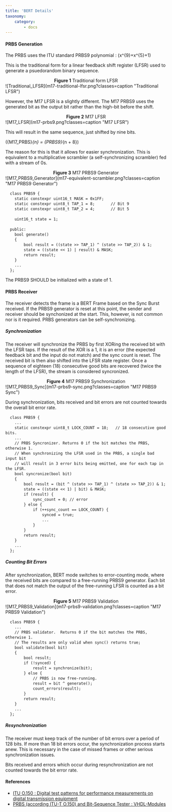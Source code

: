 ```yaml
---
title: 'BERT Details'
taxonomy:
    category:
        - docs
---
```


#### PRBS Generation

The PRBS uses the ITU standard PRBS9 polynomial : \(x^{9}+x^{5}+1\)

This is the traditional form for a linear feedback shift register (LFSR) used
to generate a psuedorandom binary sequence.

<center><span style="font-weight:bold">Figure 1</span> Traditional form LFSR</center>
![Traditional_LFSR](m17-traditional-lfsr.png?classes=caption "Traditional LFSR")

However, the M17 LFSR is a slightly different.  The M17 PRBS9 uses the
generated bit as the output bit rather than the high-bit before the shift.

<center><span style="font-weight:bold">Figure 2</span> M17 LFSR</center>
![M17_LFSR](m17-prbs9.png?classes=caption "M17 LFSR")

This will result in the same sequence, just shifted by nine bits.

\({M17\_PRBS}_{n} = {PRBS9}_{n + 8}\)

The reason for this is that it allows for easier synchronization.  This is
equivalent to a multiplicative scrambler (a self-synchronizing scrambler)
fed with a stream of 0s.

<center><span style="font-weight:bold">Figure 3</span> M17 PRBS9 Generator</center>
![M17_PRBS9_Generator](m17-equivalent-scrambler.png?classes=caption "M17 PRBS9 Generator")

```
  class PRBS9 {
    static constexpr uint16_t MASK = 0x1FF;
    static constexpr uint8_t TAP_1 = 8;       // Bit 9
    static constexpr uint8_t TAP_2 = 4;       // Bit 5

    uint16_t state = 1;

  public:
    bool generate()
    {
        bool result = ((state >> TAP_1) ^ (state >> TAP_2)) & 1;
        state = ((state << 1) | result) & MASK;
        return result;
    }
    ...
  };
```

The PRBS9 SHOULD be initialized with a state of 1.

#### PRBS Receiver

The receiver detects the frame is a BERT Frame based on the Sync Burst
received.  If the PRBS9 generator is reset at this point, the sender and
receiver should be synchonized at the start.  This, however, is not common
nor is it required. PRBS generators can be self-synchronizing.

##### Synchronization

The receiver will synchronize the PRBS by first XORing the received bit
with the LFSR taps.  If the result of the XOR is a 1, it is an error (the
expected feedback bit and the input do not match) and the sync count is
reset.  The received bit is then also shifted into the LFSR state register.
Once a sequence of eighteen (18) consecutive good bits are recovered (twice
the length of the LFSR), the stream is considered syncronized.

<center><span style="font-weight:bold">Figure 4</span> M17 PRBS9 Synchronization</center>
![M17_PRBS9_Sync](m17-prbs9-sync.png?classes=caption "M17 PRBS9 Sync")

During synchronization, bits received and bit errors are not counted towards
the overall bit error rate.

```
  class PRBS9 {
    ...
    static constexpr uint8_t LOCK_COUNT = 18;   // 18 consecutive good bits.
    ...
    // PRBS Syncronizer. Returns 0 if the bit matches the PRBS, otherwise 1.
    // When synchronizing the LFSR used in the PRBS, a single bad input bit
    // will result in 3 error bits being emitted, one for each tap in the LFSR.
    bool syncronize(bool bit)
    {
        bool result = (bit ^ (state >> TAP_1) ^ (state >> TAP_2)) & 1;
        state = ((state << 1) | bit) & MASK;
        if (result) {
            sync_count = 0; // error
        } else {
            if (++sync_count == LOCK_COUNT) {
                synced = true;
                ...
            }
        }
        return result;
    }
    ...
  };
```

##### Counting Bit Errors

After synchronization, BERT mode switches to error-counting mode, where the
received bits are compared to a free-running PRBS9 generator.  Each bit that
does not match the output of the free-running LFSR is counted as a bit error.

<center><span style="font-weight:bold">Figure 5</span> M17 PRBS9 Validation</center>
![M17_PRBS9_Validation](m17-prbs9-validation.png?classes=caption "M17 PRBS9 Validation")

```
  class PRBS9 {
    ...
    // PRBS validator.  Returns 0 if the bit matches the PRBS, otherwise 1.
    // The results are only valid when sync() returns true;
    bool validate(bool bit)
    {
        bool result;
        if (!synced) {
            result = synchronize(bit);
        } else {
            // PRBS is now free-running.
            result = bit ^ generate();
            count_errors(result);
        }
        return result;
    }
    ...
  };
```

##### Resynchronization

The receiver must keep track of the number of bit errors over a period of
128 bits.  If more than 18 bit errors occur, the synchronization process
starts anew.  This is necessary in the case of missed frames or other serious
synchronization issues.

Bits received and errors which occur during resynchronization are not counted
towards the bit error rate.

#### References

 - [ITU O.150 : Digital test patterns for performance measurements on digital transmission equipment](http://www.itu.int/rec/T-REC-O.150-199210-S)
 - [PRBS (according ITU-T O.150) and Bit-Sequence Tester : VHDL-Modules](http://www.pldworld.com/_hdl/5/-thorsten-gaertner.de/vhdl/PRBS.pdf)

